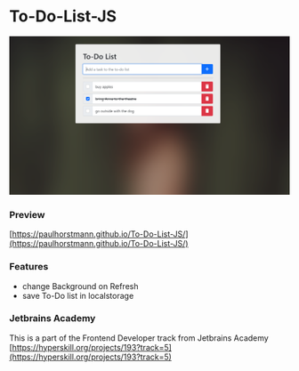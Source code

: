 # To-Do-List-JS
![Screenshot](https://github.com/paulhorstmann/To-Do-List-JS/blob/main/screenshot.png?raw=true)
### Preview
[https://paulhorstmann.github.io/To-Do-List-JS/](https://paulhorstmann.github.io/To-Do-List-JS/)
### Features
- change Background on Refresh
- save To-Do list in localstorage

### Jetbrains Academy

This is a part of the Frontend Developer track from Jetbrains Academy <br>
[https://hyperskill.org/projects/193?track=5](https://hyperskill.org/projects/193?track=5)

